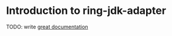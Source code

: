 # Introduction to ring-jdk-adapter

TODO: write [great documentation](http://jacobian.org/writing/what-to-write/)
